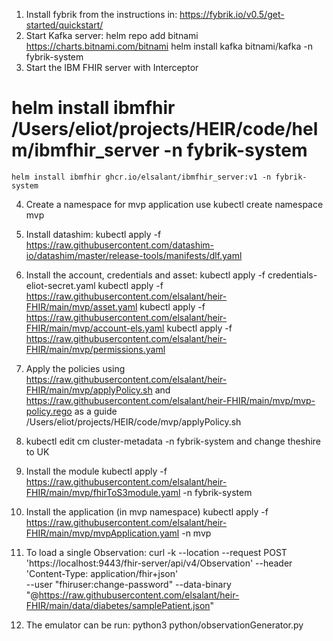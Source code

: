 1. Install fybrik from the instructions in: https://fybrik.io/v0.5/get-started/quickstart/
2. Start Kafka server:
   helm repo add bitnami https://charts.bitnami.com/bitnami
   helm install kafka bitnami/kafka -n fybrik-system
3. Start the IBM FHIR server with Interceptor
#   helm install ibmfhir /Users/eliot/projects/HEIR/code/helm/ibmfhir_server -n fybrik-system
    helm install ibmfhir ghcr.io/elsalant/ibmfhir_server:v1 -n fybrik-system
4. Create a namespace for mvp application use
   kubectl create namespace mvp
5. Install datashim:
   kubectl apply -f https://raw.githubusercontent.com/datashim-io/datashim/master/release-tools/manifests/dlf.yaml
6. Install the account, credentials and asset:
   kubectl apply -f credentials-eliot-secret.yaml
   kubectl apply -f https://raw.githubusercontent.com/elsalant/heir-FHIR/main/mvp/asset.yaml
   kubectl apply -f https://raw.githubusercontent.com/elsalant/heir-FHIR/main/mvp/account-els.yaml
   kubectl apply -f https://raw.githubusercontent.com/elsalant/heir-FHIR/main/mvp/permissions.yaml
7. Apply the policies using https://raw.githubusercontent.com/elsalant/heir-FHIR/main/mvp/applyPolicy.sh and 
                            https://raw.githubusercontent.com/elsalant/heir-FHIR/main/mvp/mvp-policy.rego as a guide
   /Users/eliot/projects/HEIR/code/mvp/applyPolicy.sh
8. kubectl edit cm cluster-metadata -n fybrik-system
   and change theshire to UK
9. Install the module
   kubectl apply -f https://raw.githubusercontent.com/elsalant/heir-FHIR/main/mvp/fhirToS3module.yaml -n fybrik-system
10. Install the application (in mvp namespace)
   kubectl apply -f https://raw.githubusercontent.com/elsalant/heir-FHIR/main/mvp/mvpApplication.yaml -n mvp
11. To load a single Observation:
   curl -k --location --request POST 'https://localhost:9443/fhir-server/api/v4/Observation' --header 'Content-Type: application/fhir+json' \
--user "fhiruser:change-password" --data-binary  "@https://raw.githubusercontent.com/elsalant/heir-FHIR/main/data/diabetes/samplePatient.json"

12. The emulator can be run:
    python3 python/observationGenerator.py

